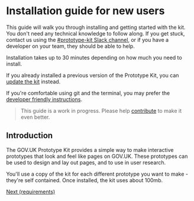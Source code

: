 # Installation guide for new users

This guide will walk you through installing and getting started with the kit. You don't need any technical knowledge to follow along. If you get stuck, contact us using the [#prototype-kit Slack channel](https://ukgovernmentdigital.slack.com/messages/C0647LW4R/), or if you have a developer on your team, they should be able to help.

Installation takes up to 30 minutes depending on how much you need to install.

If you already installed a previous version of the Prototype Kit, you can [update the kit](/docs/updating-the-kit) instead.

If you're comfortable using git and the terminal, you may prefer the [developer friendly instructions](developer-install-instructions).

> This guide is a work in progress. Please help [contribute](https://github.com/alphagov/govuk-prototype-kit/blob/main/CONTRIBUTING.md) to make it even better.

## Introduction

The GOV.UK Prototype Kit provides a simple way to make interactive prototypes that look and feel like pages on GOV.UK. These prototypes can be used to design and lay out pages, and to use in user research.



You'll use a copy of the kit for each different prototype you want to make - they're self contained. Once installed, the kit uses about 100mb.

<a href="requirements.md" class="button">Next (requirements)</a>
